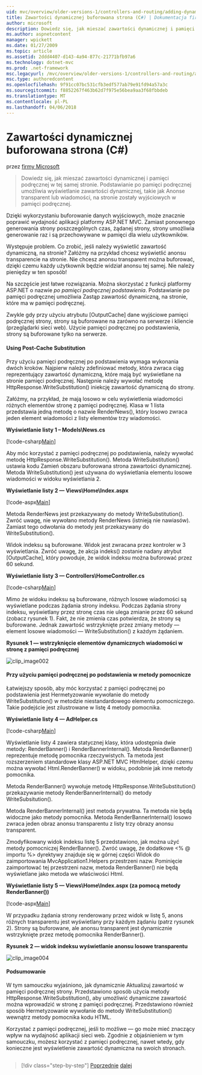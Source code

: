 ```yaml
---
uid: mvc/overview/older-versions-1/controllers-and-routing/adding-dynamic-content-to-a-cached-page-cs
title: Zawartości dynamicznej buforowana strona (C#) | Dokumentacja firmy Microsoft
author: microsoft
description: Dowiedz się, jak mieszać zawartości dynamicznej i pamięci podręcznej w tej samej stronie. Podstawianie po pamięci podręcznej umożliwia wyświetlanie zawartości dynamicznej, takie jak transparent anonsów o...
ms.author: aspnetcontent
manager: wpickett
ms.date: 01/27/2009
ms.topic: article
ms.assetid: 2ddd4407-d143-4a94-877c-21771bfb97a6
ms.technology: dotnet-mvc
ms.prod: .net-framework
msc.legacyurl: /mvc/overview/older-versions-1/controllers-and-routing/adding-dynamic-content-to-a-cached-page-cs
msc.type: authoredcontent
ms.openlocfilehash: 9f91cc07bc531cfb3edf577ab79e91fd94a57a3c
ms.sourcegitcommit: f8852267f463b62d7f975e56bea9aa3f68fbbdeb
ms.translationtype: MT
ms.contentlocale: pl-PL
ms.lasthandoff: 04/06/2018
---
```

<a name="adding-dynamic-content-to-a-cached-page-c"></a>Zawartości dynamicznej buforowana strona (C#)
====================
przez [firmy Microsoft](https://github.com/microsoft)

> Dowiedz się, jak mieszać zawartości dynamicznej i pamięci podręcznej w tej samej stronie. Podstawianie po pamięci podręcznej umożliwia wyświetlanie zawartości dynamicznej, takie jak Anonse transparent lub wiadomości, na stronie zostały wyjściowych w pamięci podręcznej.


Dzięki wykorzystaniu buforowanie danych wyjściowych, może znacznie poprawić wydajność aplikacji platformy ASP.NET MVC. Zamiast ponownego generowania strony poszczególnych czas, żądanej strony, strony umożliwia generowanie raz i są przechowywane w pamięci dla wielu użytkowników.

Występuje problem. Co zrobić, jeśli należy wyświetlić zawartość dynamiczną, na stronie? Załóżmy na przykład chcesz wyświetlić anonsu transparencie na stronie. Nie chcesz anonsu transparent można buforować, dzięki czemu każdy użytkownik będzie widział anonsu tej samej. Nie należy pieniędzy w ten sposób!

Na szczęście jest łatwe rozwiązania. Można skorzystać z funkcji platformy ASP.NET o nazwie *po pamięci podręcznej podstawienia*. Podstawianie po pamięci podręcznej umożliwia Zastąp zawartość dynamiczną, na stronie, które ma w pamięci podręcznej.


Zwykle gdy przy użyciu atrybutu [OutputCache] dane wyjściowe pamięci podręcznej strony, strony są buforowane na zarówno na serwerze i kliencie (przeglądarki sieci web). Użycie pamięci podręcznej po podstawienia, strony są buforowane tylko na serwerze.


#### <a name="using-post-cache-substitution"></a>Using Post-Cache Substitution

Przy użyciu pamięci podręcznej po podstawienia wymaga wykonania dwóch kroków. Najpierw należy zdefiniować metody, która zwraca ciąg reprezentujący zawartość dynamiczną, które mają być wyświetlane na stronie pamięci podręcznej. Następnie należy wywołać metodę HttpResponse.WriteSubstitution() iniekcję zawartość dynamiczną do strony.

Załóżmy, na przykład, że mają losowo w celu wyświetlenia wiadomości różnych elementów stronę z pamięci podręcznej. Klasa w 1 lista przedstawia jedną metodę o nazwie RenderNews(), który losowo zwraca jeden element wiadomości z listy elementów trzy wiadomości.

**Wyświetlanie listy 1 – Models\News.cs**

[!code-csharp[Main](adding-dynamic-content-to-a-cached-page-cs/samples/sample1.cs)]

Aby móc korzystać z pamięci podręcznej po podstawienia, należy wywołać metodę HttpResponse.WriteSubstitution(). Metoda WriteSubstitution() ustawia kodu Zamień obszaru buforowana strona zawartości dynamicznej. Metoda WriteSubstitution() jest używana do wyświetlania elementu losowe wiadomości w widoku wyświetlania 2.

**Wyświetlanie listy 2 — Views\Home\Index.aspx**

[!code-aspx[Main](adding-dynamic-content-to-a-cached-page-cs/samples/sample2.aspx)]

Metoda RenderNews jest przekazywany do metody WriteSubstitution(). Zwróć uwagę, nie wywołano metody RenderNews (istnieją nie nawiasów). Zamiast tego odwołania do metody jest przekazywany do WriteSubstitution().

Widok indeksu są buforowane. Widok jest zwracana przez kontroler w 3 wyświetlania. Zwróć uwagę, że akcja indeks() zostanie nadany atrybut [OutputCache], który powoduje, że widok indeksu można buforować przez 60 sekund.

**Wyświetlanie listy 3 — Controllers\HomeController.cs**

[!code-csharp[Main](adding-dynamic-content-to-a-cached-page-cs/samples/sample3.cs)]

Mimo że widoku indeksu są buforowane, różnych losowe wiadomości są wyświetlane podczas żądania strony indeksu. Podczas żądania strony indeksu, wyświetlany przez stronę czas nie ulega zmianie przez 60 sekund (zobacz rysunek 1). Fakt, że nie zmienia czas potwierdza, że strony są buforowane. Jednak zawartość wstrzyknięte przez zmiany metody — element losowe wiadomości — WriteSubstitution() z każdym żądaniem.

**Rysunek 1 — wstrzyknięcie elementów dynamicznych wiadomości w stronę z pamięci podręcznej**

![clip_image002](adding-dynamic-content-to-a-cached-page-cs/_static/image1.jpg)

#### <a name="using-post-cache-substitution-in-helper-methods"></a>Przy użyciu pamięci podręcznej po podstawienia w metody pomocnicze

Łatwiejszy sposób, aby móc korzystać z pamięci podręcznej po podstawienia jest Hermetyzowanie wywołanie do metody WriteSubstitution() w metodzie niestandardowego elementu pomocniczego. Takie podejście jest zilustrowane w listę 4 metody pomocnika.

**Wyświetlanie listy 4 — AdHelper.cs**

[!code-csharp[Main](adding-dynamic-content-to-a-cached-page-cs/samples/sample4.cs)]

Wyświetlanie listy 4 zawiera statycznej klasy, która udostępnia dwie metody: RenderBanner() i RenderBannerInternal(). Metoda RenderBanner() reprezentuje metodę pomocnika rzeczywistych. Ta metoda jest rozszerzeniem standardowe klasy ASP.NET MVC HtmlHelper, dzięki czemu można wywołać Html.RenderBanner() w widoku, podobnie jak inne metody pomocnika.

Metoda RenderBanner() wywołuje metodę HttpResponse.WriteSubstitution() przekazywanie metody RenderBannerInternal() do metody WriteSubsitution().

Metoda RenderBannerInternal() jest metoda prywatna. Ta metoda nie będą widoczne jako metody pomocnika. Metoda RenderBannerInternal() losowo zwraca jeden obraz anonsu transparentu z listy trzy obrazy anonsu transparent.

Zmodyfikowany widok indeksu listę 5 przedstawiono, jak można użyć metody pomocniczej RenderBanner(). Zwróć uwagę, że dodatkowe &lt;% @ importu %&gt; dyrektywy znajduje się w górnej części Widok do zaimportowania MvcApplication1.Helpers przestrzeni nazw. Pominięcie zaimportować tej przestrzeni nazw, metoda RenderBanner() nie będą wyświetlane jako metoda we właściwości Html.

**Wyświetlanie listy 5 — Views\Home\Index.aspx (za pomocą metody RenderBanner())**

[!code-aspx[Main](adding-dynamic-content-to-a-cached-page-cs/samples/sample5.aspx)]

W przypadku żądania strony renderowany przez widok w listę 5, anons różnych transparentu jest wyświetlany przy każdym żądaniu (patrz rysunek 2). Strony są buforowane, ale anonsu transparent jest dynamicznie wstrzyknięte przez metodę pomocnika RenderBanner().

**Rysunek 2 — widok indeksu wyświetlanie anonsu losowe transparentu**

![clip_image004](adding-dynamic-content-to-a-cached-page-cs/_static/image2.jpg)

#### <a name="summary"></a>Podsumowanie

W tym samouczku wyjaśniono, jak dynamicznie Aktualizuj zawartość w pamięci podręcznej strony. Przedstawiono sposób użycia metody HttpResponse.WriteSubstitution(), aby umożliwić dynamiczne zawartość można wprowadzić w stronę z pamięci podręcznej. Przedstawiono również sposób Hermetyzowanie wywołanie do metody WriteSubstitution() wewnątrz metody pomocnika kodu HTML.

Korzystać z pamięci podręcznej, jeśli to możliwe — go może mieć znaczący wpływ na wydajność aplikacji sieci web. Zgodnie z objaśnieniem w tym samouczku, możesz korzystać z pamięci podręcznej, nawet wtedy, gdy konieczne jest wyświetlenie zawartość dynamiczna na swoich stronach.

## 

## 

> [!div class="step-by-step"]
> [Poprzednie](improving-performance-with-output-caching-cs.md)
> [dalej](creating-a-controller-cs.md)
